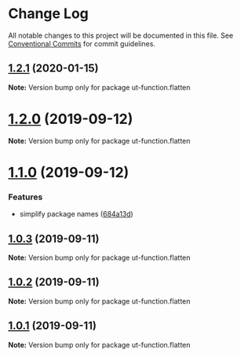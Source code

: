 # Change Log

All notable changes to this project will be documented in this file.
See [Conventional Commits](https://conventionalcommits.org) for commit guidelines.

## [1.2.1](https://github.com/softwaregroup-bg/ut-function/compare/ut-function.cbc@1.1.1...ut-function.flatten@1.2.1) (2020-01-15)

**Note:** Version bump only for package ut-function.flatten





# [1.2.0](https://github.com/softwaregroup-bg/ut-function/compare/ut.template@1.2.0...ut-function.flatten@1.2.0) (2019-09-12)

**Note:** Version bump only for package ut-function.flatten





# [1.1.0](https://github.com/softwaregroup-bg/ut-function/compare/ut-function.flatten@1.0.3...ut.flatten@1.1.0) (2019-09-12)


### Features

* simplify package names ([684a13d](https://github.com/softwaregroup-bg/ut-function/commit/684a13d))





## [1.0.3](https://github.com/softwaregroup-bg/ut-function/compare/ut-function.template@1.1.1...ut-function.flatten@1.0.3) (2019-09-11)

**Note:** Version bump only for package ut-function.flatten





## [1.0.2](https://github.com/softwaregroup-bg/ut-function/compare/ut-function.template@1.1.0...ut-function.flatten@1.0.2) (2019-09-11)

**Note:** Version bump only for package ut-function.flatten





## [1.0.1](https://github.com/softwaregroup-bg/ut-function/compare/initial@1.0.0...ut-function.flatten@1.0.1) (2019-09-11)

**Note:** Version bump only for package ut-function.flatten
